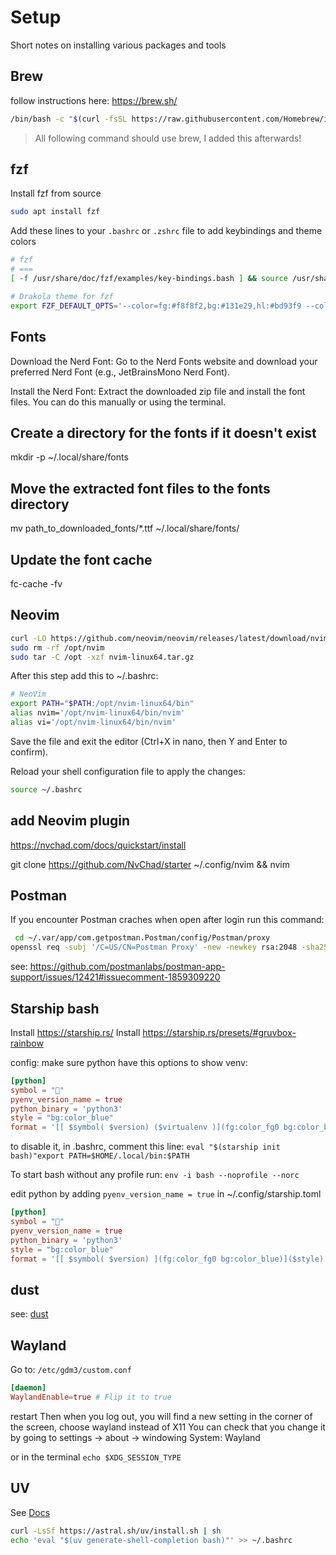 # Setup

Short notes on installing various packages and tools

## Brew

follow instructions here: https://brew.sh/

```bash
/bin/bash -c "$(curl -fsSL https://raw.githubusercontent.com/Homebrew/install/HEAD/install.sh)"
```

> All following command should use brew, I added this afterwards!

## fzf

Install fzf from source

```bash
sudo apt install fzf
```

Add these lines to your `.bashrc` or `.zshrc` file to add keybindings and theme colors

```bash
# fzf
# ===
[ -f /usr/share/doc/fzf/examples/key-bindings.bash ] && source /usr/share/doc/fzf/examples/key-bindings.bash

# Drakola theme for fzf
export FZF_DEFAULT_OPTS='--color=fg:#f8f8f2,bg:#131e29,hl:#bd93f9 --color=fg+:#f8f8f2,bg+:#44475a,hl+:#bd93f9 --color=info:#ffb86c,prompt:#50fa7b,pointer:#ff79c6 --color=marker:#ff79c6,spinner:#ffb86c,header:#6272a4'
```

## Fonts

Download the Nerd Font:
Go to the Nerd Fonts website and download your preferred Nerd Font (e.g., JetBrainsMono Nerd Font).

Install the Nerd Font:
Extract the downloaded zip file and install the font files. You can do this manually or using the terminal.

## Create a directory for the fonts if it doesn't exist

mkdir -p ~/.local/share/fonts

## Move the extracted font files to the fonts directory

mv path_to_downloaded_fonts/*.ttf ~/.local/share/fonts/

## Update the font cache

fc-cache -fv

## Neovim

```bash
curl -LO https://github.com/neovim/neovim/releases/latest/download/nvim-linux64.tar.gz
sudo rm -rf /opt/nvim
sudo tar -C /opt -xzf nvim-linux64.tar.gz
```

After this step add this to ~/.bashrc:

```bash
# NeoVim
export PATH="$PATH:/opt/nvim-linux64/bin"
alias nvim='/opt/nvim-linux64/bin/nvim'
alias vi='/opt/nvim-linux64/bin/nvim'
```

Save the file and exit the editor (Ctrl+X in nano, then Y and Enter to confirm).

Reload your shell configuration file to apply the changes:

```bash
source ~/.bashrc
```

## add Neovim plugin

https://nvchad.com/docs/quickstart/install

git clone https://github.com/NvChad/starter ~/.config/nvim && nvim

## Postman

If you encounter Postman craches when open after login run this command:

```bash
 cd ~/.var/app/com.getpostman.Postman/config/Postman/proxy
openssl req -subj '/C=US/CN=Postman Proxy' -new -newkey rsa:2048 -sha256 -days 365 -nodes -x509 -keyout postman-proxy-ca.key -out postman-proxy-ca.crt

```

see: https://github.com/postmanlabs/postman-app-support/issues/12421#issuecomment-1859309220

## Starship bash

Install https://starship.rs/
Install https://starship.rs/presets/#gruvbox-rainbow

config:
make sure python have this options to show venv:

```toml
[python]
symbol = ""
pyenv_version_name = true
python_binary = 'python3'
style = "bg:color_blue"
format = '[[ $symbol( $version) ($virtualenv )](fg:color_fg0 bg:color_blue)]($style)'

```

to disable it, in .bashrc, comment this line:
`eval "$(starship init bash)"export PATH=$HOME/.local/bin:$PATH`

To start bash without any profile run:
`env -i bash --noprofile --norc`

edit python by adding `pyenv_version_name = true`
in ~/.config/starship.toml

```toml
[python]
symbol = ""
pyenv_version_name = true
python_binary = 'python3'
style = "bg:color_blue"
format = '[[ $symbol( $version) ](fg:color_fg0 bg:color_blue)]($style)'
```

## dust

see: [dust](https://github.com/bootandy/dust)

## Wayland

Go to: `/etc/gdm3/custom.conf`

```toml
[daemon]
WaylandEnable=true # Flip it to true
```

restart
Then when you log out, you will find a new setting in the corner of the screen, choose wayland instead of X11
You can check that you change it by going to settings -> about -> windowing System: Wayland

or in the terminal `echo $XDG_SESSION_TYPE`

## UV

See [Docs](https://docs.astral.sh/uv/getting-started/)

```bash
curl -LsSf https://astral.sh/uv/install.sh | sh
echo 'eval "$(uv generate-shell-completion bash)"' >> ~/.bashrc
```
